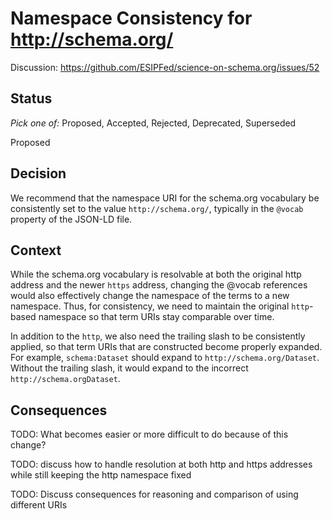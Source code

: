 # Namespace Consistency for http://schema.org/

Discussion: https://github.com/ESIPFed/science-on-schema.org/issues/52

## Status ##
_Pick one of:_ Proposed, Accepted, Rejected, Deprecated, Superseded

Proposed

## Decision ##
We recommend that the namespace URI for the schema.org vocabulary be consistently set to the value `http://schema.org/`, typically in the `@vocab` property of the JSON-LD file.

## Context ##
While the schema.org vocabulary is resolvable at both the original http address and the newer `https` address, changing the @vocab references would also effectively change the namespace of the terms to a new namespace. Thus, for consistency, we need to maintain the original `http`-based namespace so that term URIs stay comparable over time.

In addition to the `http`, we also need the trailing slash to be consistently applied, so that term URIs that are constructed become properly expanded. For example, `schema:Dataset` should expand to `http://schema.org/Dataset`. Without the trailing slash, it would expand to the incorrect `http://schema.orgDataset`.

## Consequences ##
TODO: What becomes easier or more difficult to do because of this change?

TODO: discuss how to handle resolution at both http and https addresses while still keeping the http namespace fixed

TODO: Discuss consequences for reasoning and comparison of using different URIs
